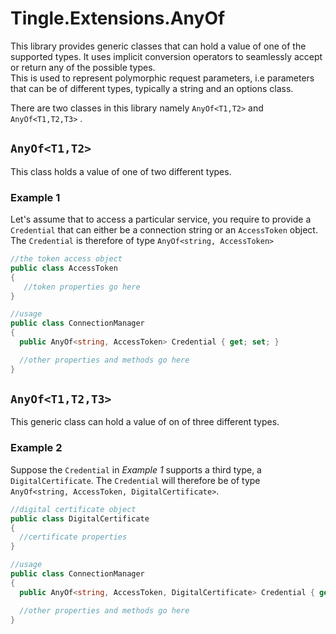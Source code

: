 ﻿# Tingle.Extensions.AnyOf

This library provides generic classes that can hold a value of one of the supported types. It uses implicit conversion operators to seamlessly accept or return any of the possible types.  
This is used to represent polymorphic request parameters, i.e parameters that can be of different types, typically a string and an options class.

There are two classes in this library namely `AnyOf<T1,T2>` and `AnyOf<T1,T2,T3>`
.

## `AnyOf<T1,T2>`  
This class holds a value of one of two different types.  

### Example 1 
Let's assume that to access a particular service, you require to provide a `Credential` that can either be a connection string or an `AccessToken` object. The `Credential` is therefore of type `AnyOf<string, AccessToken>`

```csharp
//the token access object
public class AccessToken 
{
   //token properties go here 
}

//usage
public class ConnectionManager 
{
  public AnyOf<string, AccessToken> Credential { get; set; }

  //other properties and methods go here
}

```  


## `AnyOf<T1,T2,T3>`  
This generic class can hold a value of on of three different types.  

### Example 2 

Suppose the `Credential` in _Example 1_ supports a third type, a `DigitalCertificate`. The `Credential` will therefore be of type  
`AnyOf<string, AccessToken, DigitalCertificate>`. 

```csharp
//digital certificate object
public class DigitalCertificate
{
  //certificate properties
}

//usage
public class ConnectionManager 
{
  public AnyOf<string, AccessToken, DigitalCertificate> Credential { get; set; }

  //other properties and methods go here
}

```
 
 

